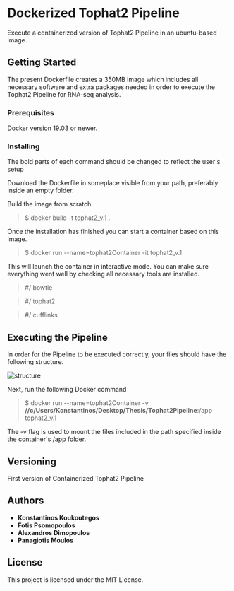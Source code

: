 # Dockerized Tophat2 Pipeline

Execute a containerized version of Tophat2 Pipeline in an ubuntu-based image. 

## Getting Started

The present Dockerfile creates a 350MB image which includes all necessary software and extra packages needed in order to execute the Tophat2 Pipeline for RNA-seq analysis. 

### Prerequisites

Docker version 19.03 or newer.

### Installing

The bold parts of each command should be changed to reflect the user's setup

Download the Dockerfile in someplace visible from your path, preferably inside an empty folder.

Build the image from scratch.


>$ docker build -t tophat2_v.1 .


Once the installation has finished you can start a container based on this image.


>$ docker run --name=tophat2Container -it tophat2_v.1


This will launch the container in interactive mode. You can make sure everything went well by checking all necessary tools are installed. 


> #/ bowtie

> #/ tophat2

> #/ cufflinks


## Executing the Pipeline

In order for the Pipeline to be executed correctly, your files should have the following structure.

![structure](https://user-images.githubusercontent.com/56021536/68129931-23bc6c00-ff23-11e9-94c5-27aa150beb84.png)

Next, run the following Docker command

>$ docker run --name=tophat2Container -v **//c/Users/Konstantinos/Desktop/Thesis/Tophat2Pipeline**:/app tophat2_v.1

The -v flag is used to mount the files included in the path specified inside the container's /app folder.

## Versioning

First version of Containerized Tophat2 Pipeline

## Authors

* **Konstantinos Koukoutegos** 
* **Fotis Psomopoulos** 
* **Alexandros Dimopoulos** 
* **Panagiotis Moulos** 


## License

This project is licensed under the MIT License.
